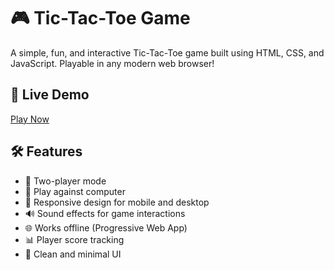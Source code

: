 # 🎮 Tic-Tac-Toe Game

A simple, fun, and interactive Tic-Tac-Toe game built using HTML, CSS, and JavaScript. Playable in any modern web browser!

## 🔗 Live Demo
[Play Now](https://tic-tac-toe-y7be.onrender.com) <!-- Update if hosted on GitHub Pages or similar -->

## 🛠️ Features

- 🧠 Two-player mode
- 🤖 Play against computer
- 📱 Responsive design for mobile and desktop
- 🔊 Sound effects for game interactions
- 🌐 Works offline (Progressive Web App)
- 📊 Player score tracking
- 🎨 Clean and minimal UI

